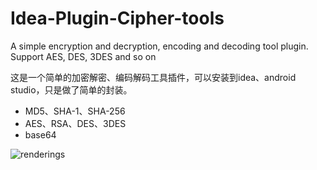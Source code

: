 # Idea-Plugin-Cipher-tools
A simple encryption and decryption, encoding and decoding tool plugin. Support AES, DES, 3DES and so on

这是一个简单的加密解密、编码解码工具插件，可以安装到idea、android studio，只是做了简单的封装。

- MD5、SHA-1、SHA-256
- AES、RSA、DES、3DES
- base64

![renderings](https://github.com/jiurongzhao/Idea-Plugin-Cipher-tools/resources/img/Renderings.png)